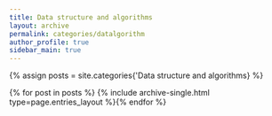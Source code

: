 ```yaml
---
title: Data structure and algorithms
layout: archive
permalink: categories/datalgorithm
author_profile: true
sidebar_main: true
---
```




{% assign posts = site.categories{'Data structure and algorithms} %}

{% for post in posts %} {% include archive-single.html type=page.entries_layout %}{% endfor %}
